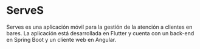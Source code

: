 # ServeS
Serves es una aplicación móvil para la gestión de la atención a clientes en bares. La aplicación está desarrollada en Flutter y cuenta con un back-end en Spring Boot y un cliente web en Angular.
